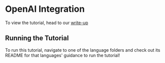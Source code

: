 # OpenAI Integration

To view the tutorial,
head to our [write-up]()

## Running the Tutorial

To run this tutorial,
navigate to one of the language folders and check out its README for that languages' guidance to run the tutorial!